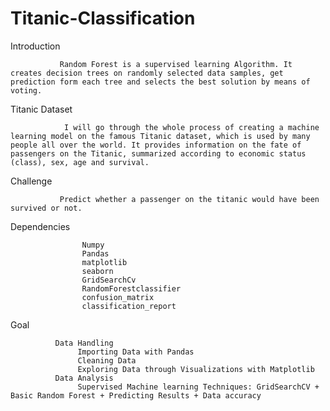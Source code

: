 # Titanic-Classification


Introduction
               
               Random Forest is a supervised learning Algorithm. It creates decision trees on randomly selected data samples, get prediction form each tree and selects the best solution by means of voting.
               
Titanic Dataset
                
                I will go through the whole process of creating a machine learning model on the famous Titanic dataset, which is used by many people all over the world. It provides information on the fate of passengers on the Titanic, summarized according to economic status (class), sex, age and survival.
                       
Challenge
               
               Predict whether a passenger on the titanic would have been survived or not.
 
Dependencies
                   
                    Numpy
                    Pandas
                    matplotlib
                    seaborn
                    GridSearchCv
                    RandomForestclassifier
                    confusion_matrix
                    classification_report
                    
Goal
              
              Data Handling
                   Importing Data with Pandas
                   Cleaning Data
                   Exploring Data through Visualizations with Matplotlib
              Data Analysis
                   Supervised Machine learning Techniques: GridSearchCV + Basic Random Forest + Predicting Results + Data accuracy
             
             
             
     
              
